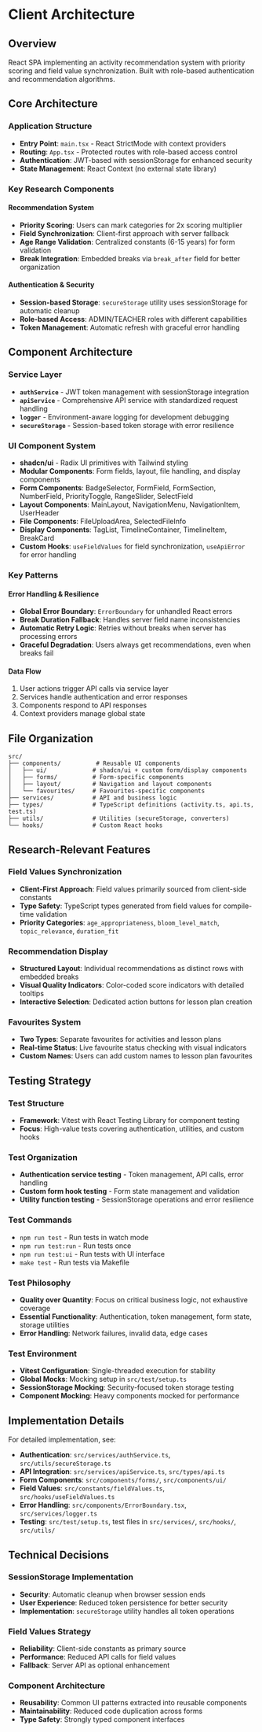 # Client Architecture

## Overview

React SPA implementing an activity recommendation system with priority scoring and field value synchronization. Built with role-based authentication and recommendation algorithms.

## Core Architecture

### Application Structure
- **Entry Point**: `main.tsx` - React StrictMode with context providers
- **Routing**: `App.tsx` - Protected routes with role-based access control
- **Authentication**: JWT-based with sessionStorage for enhanced security
- **State Management**: React Context (no external state library)

### Key Research Components

#### Recommendation System
- **Priority Scoring**: Users can mark categories for 2x scoring multiplier
- **Field Synchronization**: Client-first approach with server fallback
- **Age Range Validation**: Centralized constants (6-15 years) for form validation
- **Break Integration**: Embedded breaks via `break_after` field for better organization

#### Authentication & Security
- **Session-based Storage**: `secureStorage` utility uses sessionStorage for automatic cleanup
- **Role-based Access**: ADMIN/TEACHER roles with different capabilities
- **Token Management**: Automatic refresh with graceful error handling

## Component Architecture

### Service Layer
- **`authService`** - JWT token management with sessionStorage integration
- **`apiService`** - Comprehensive API service with standardized request handling
- **`logger`** - Environment-aware logging for development debugging
- **`secureStorage`** - Session-based token storage with error resilience

### UI Component System
- **shadcn/ui** - Radix UI primitives with Tailwind styling
- **Modular Components**: Form fields, layout, file handling, and display components
- **Form Components**: BadgeSelector, FormField, FormSection, NumberField, PriorityToggle, RangeSlider, SelectField
- **Layout Components**: MainLayout, NavigationMenu, NavigationItem, UserHeader
- **File Components**: FileUploadArea, SelectedFileInfo
- **Display Components**: TagList, TimelineContainer, TimelineItem, BreakCard
- **Custom Hooks**: `useFieldValues` for field synchronization, `useApiError` for error handling

### Key Patterns

#### Error Handling & Resilience
- **Global Error Boundary**: `ErrorBoundary` for unhandled React errors
- **Break Duration Fallback**: Handles server field name inconsistencies
- **Automatic Retry Logic**: Retries without breaks when server has processing errors
- **Graceful Degradation**: Users always get recommendations, even when breaks fail

#### Data Flow
1. User actions trigger API calls via service layer
2. Services handle authentication and error responses
3. Components respond to API responses
4. Context providers manage global state

## File Organization

```
src/
├── components/          # Reusable UI components
│   ├── ui/             # shadcn/ui + custom form/display components
│   ├── forms/          # Form-specific components
│   ├── layout/         # Navigation and layout components
│   └── favourites/     # Favourites-specific components
├── services/           # API and business logic
├── types/              # TypeScript definitions (activity.ts, api.ts, test.ts)
├── utils/              # Utilities (secureStorage, converters)
└── hooks/              # Custom React hooks
```

## Research-Relevant Features

### Field Values Synchronization
- **Client-First Approach**: Field values primarily sourced from client-side constants
- **Type Safety**: TypeScript types generated from field values for compile-time validation
- **Priority Categories**: `age_appropriateness`, `bloom_level_match`, `topic_relevance`, `duration_fit`

### Recommendation Display
- **Structured Layout**: Individual recommendations as distinct rows with embedded breaks
- **Visual Quality Indicators**: Color-coded score indicators with detailed tooltips
- **Interactive Selection**: Dedicated action buttons for lesson plan creation

### Favourites System
- **Two Types**: Separate favourites for activities and lesson plans
- **Real-time Status**: Live favourite status checking with visual indicators
- **Custom Names**: Users can add custom names to lesson plan favourites

## Testing Strategy

### Test Structure
- **Framework**: Vitest with React Testing Library for component testing
- **Focus**: High-value tests covering authentication, utilities, and custom hooks

### Test Organization
- **Authentication service testing** - Token management, API calls, error handling
- **Custom form hook testing** - Form state management and validation
- **Utility function testing** - SessionStorage operations and error resilience

### Test Commands
- `npm run test` - Run tests in watch mode
- `npm run test:run` - Run tests once
- `npm run test:ui` - Run tests with UI interface
- `make test` - Run tests via Makefile

### Test Philosophy
- **Quality over Quantity**: Focus on critical business logic, not exhaustive coverage
- **Essential Functionality**: Authentication, token management, form state, storage utilities
- **Error Handling**: Network failures, invalid data, edge cases

### Test Environment
- **Vitest Configuration**: Single-threaded execution for stability
- **Global Mocks**: Mocking setup in `src/test/setup.ts`
- **SessionStorage Mocking**: Security-focused token storage testing
- **Component Mocking**: Heavy components mocked for performance

## Implementation Details

For detailed implementation, see:
- **Authentication**: `src/services/authService.ts`, `src/utils/secureStorage.ts`
- **API Integration**: `src/services/apiService.ts`, `src/types/api.ts`
- **Form Components**: `src/components/forms/`, `src/components/ui/`
- **Field Values**: `src/constants/fieldValues.ts`, `src/hooks/useFieldValues.ts`
- **Error Handling**: `src/components/ErrorBoundary.tsx`, `src/services/logger.ts`
- **Testing**: `src/test/setup.ts`, test files in `src/services/`, `src/hooks/`, `src/utils/`

## Technical Decisions

### SessionStorage Implementation
- **Security**: Automatic cleanup when browser session ends
- **User Experience**: Reduced token persistence for better security
- **Implementation**: `secureStorage` utility handles all token operations

### Field Values Strategy
- **Reliability**: Client-side constants as primary source
- **Performance**: Reduced API calls for field values
- **Fallback**: Server API as optional enhancement

### Component Architecture
- **Reusability**: Common UI patterns extracted into reusable components
- **Maintainability**: Reduced code duplication across forms
- **Type Safety**: Strongly typed component interfaces